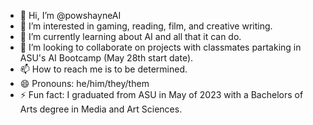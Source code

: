 - 👋 Hi, I’m @powshayneAI
- 👀 I’m interested in gaming, reading, film, and creative writing.
- 🌱 I’m currently learning about AI and all that it can do.
- 💞️ I’m looking to collaborate on projects with classmates partaking in ASU's AI Bootcamp (May 28th start date).
- 📫 How to reach me is to be determined.
- 😄 Pronouns: he/him/they/them
- ⚡ Fun fact: I graduated from ASU in May of 2023 with a Bachelors of Arts degree in Media and Art Sciences.

<!---
powshayneAI/powshayneAI is a ✨ special ✨ repository because its `README.md` (this file) appears on your GitHub profile.
You can click the Preview link to take a look at your changes.
--->
